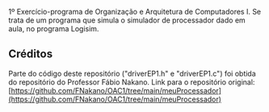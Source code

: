 1º Exercício-programa de Organização e Arquitetura de Computadores I. Se trata de um programa que simula o simulador de processador dado em aula, no programa Logisim.

## Créditos

Parte do código deste repositório ("driverEP1.h" e "driverEP1.c") foi obtida do repositório do Professor Fábio Nakano.
Link para o repositório original: [https://github.com/FNakano/OAC1/tree/main/meuProcessador](https://github.com/FNakano/OAC1/tree/main/meuProcessador)
